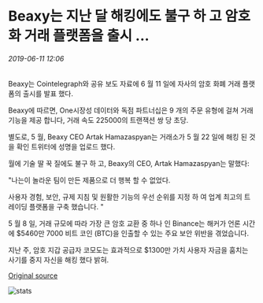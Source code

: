 # Beaxy는 지난 달 해킹에도 불구 하 고 암호화 거래 플랫폼을 출시 ...

###### 2019-06-11 12:06

Beaxy는 Cointelegraph와 공유 보도 자료에 6 월 11 일에 자사의 암호 화폐 거래 플랫폼의 출시를 발표 했다.

Beaxy에 따르면, One시장성 데이터와 독점 파트너십은 9 개의 주문 유형에 걸쳐 거래 기능을 제공 합니다, 거래 속도 225000의 트랜잭션 쌍 당 초당.

별도로, 5 월, Beaxy CEO Artak Hamazaspyan는 거래소가 5 월 22 일에 해킹 된 것을 확인 트위터에 성명을 업로드 했다.

월에 기술 딸 꾹 질에도 불구 하 고, Beaxy의 CEO, Artak Hamazaspyan는 말했다:

"나는이 놀라운 팀이 만든 제품으로 더 행복 할 수 없었다.

사용자 경험, 보안, 규제 지침 및 원활한 기능의 우선 순위를 지정 하 여 업계 최고의 트레이딩 플랫폼을 구축 했습니다. "

5 월 8 일, 거래 규모에 따라 가장 큰 암호 교환 중 하나 인 Binance는 해커가 언론 시간에 $5460만 7000 비트 코인 (BTC)을 인출할 수 있는 주요 보안 위반을 겪었습니다.

지난 주, 암호 지갑 공급자 코모도는 효과적으로 $1300만 가치 사용자 자금을 훔치는 사기를 중지 자신을 해킹 했다 밝혀.

[Original source](https://cointelegraph.com/news/beaxy-launches-crypto-trading-platform-despite-hack-last-month)

![stats](https://c.statcounter.com/11760860/0/a89fa40b/1/ "stats")